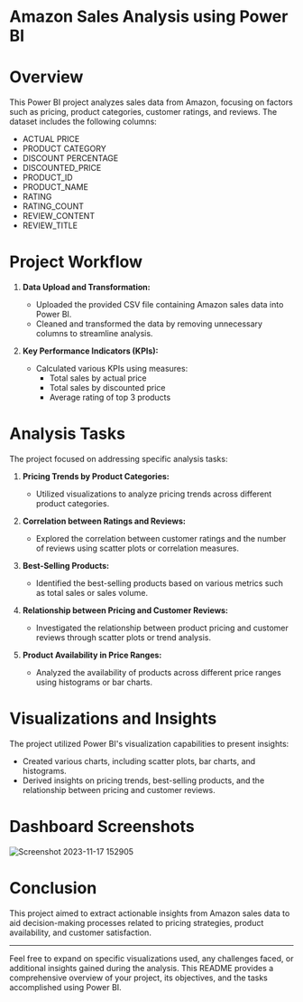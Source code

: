 # Amazon Sales Analysis using Power BI

# Overview

This Power BI project analyzes sales data from Amazon, focusing on factors such as pricing, product categories, customer ratings, and reviews. The dataset includes the following columns:
- ACTUAL PRICE
- PRODUCT CATEGORY
- DISCOUNT PERCENTAGE
- DISCOUNTED_PRICE
- PRODUCT_ID
- PRODUCT_NAME
- RATING
- RATING_COUNT
- REVIEW_CONTENT
- REVIEW_TITLE

# Project Workflow
1. **Data Upload and Transformation:**
   - Uploaded the provided CSV file containing Amazon sales data into Power BI.
   - Cleaned and transformed the data by removing unnecessary columns to streamline analysis.

2. **Key Performance Indicators (KPIs):**
   - Calculated various KPIs using measures:
     - Total sales by actual price
     - Total sales by discounted price
     - Average rating of top 3 products

# Analysis Tasks
The project focused on addressing specific analysis tasks:
1. **Pricing Trends by Product Categories:**
   - Utilized visualizations to analyze pricing trends across different product categories.

2. **Correlation between Ratings and Reviews:**
   - Explored the correlation between customer ratings and the number of reviews using scatter plots or correlation measures.

3. **Best-Selling Products:**
   - Identified the best-selling products based on various metrics such as total sales or sales volume.

4. **Relationship between Pricing and Customer Reviews:**
   - Investigated the relationship between product pricing and customer reviews through scatter plots or trend analysis.

5. **Product Availability in Price Ranges:**
   - Analyzed the availability of products across different price ranges using histograms or bar charts.

# Visualizations and Insights
The project utilized Power BI's visualization capabilities to present insights:
- Created various charts, including scatter plots, bar charts, and histograms.
- Derived insights on pricing trends, best-selling products, and the relationship between pricing and customer reviews.

# Dashboard Screenshots

![Screenshot 2023-11-17 152905](https://github.com/Anubhav1407/Amazon-Sales-Analysis/assets/128254341/4d29f388-c48b-4fd7-9046-d6a04f5aea8d)





# Conclusion
This project aimed to extract actionable insights from Amazon sales data to aid decision-making processes related to pricing strategies, product availability, and customer satisfaction.

---

Feel free to expand on specific visualizations used, any challenges faced, or additional insights gained during the analysis. This README provides a comprehensive overview of your project, its objectives, and the tasks accomplished using Power BI.
